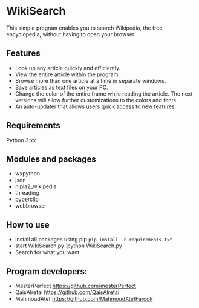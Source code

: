 # WikiSearch
This simple program enables you to search Wikipedia, the free encyclopedia, without having to open your browser.

## Features
* Look up any article quickly and efficiently.
* View the entire article within the program.
* Browse more than one article at a time in separate windows.
* Save articles as text files on your PC.
* Change the color of the entire frame while reading the article. The next versions will allow further customizations to the colors and fonts.
* An auto-updater that allows users quick access to new features.

## Requirements
Python 3.xx 

## Modules and packages
* wxpython
* json
* nlpia2_wikipedia
* threading 
* pyperclip
* webbrowser

## How to use
* install  all packages using pip
`pip install -r requirements.txt`
* start WikiSearch.py
`python WikiSearch.py
* Search for what you want

## Program developers:
* MesterPerfect https://github.com/mesterPerfect
* QaisAlrefai https://github.com/QaisAlrefai
* MahmoudAtef https://github.com/MahmoudAtefFarook
